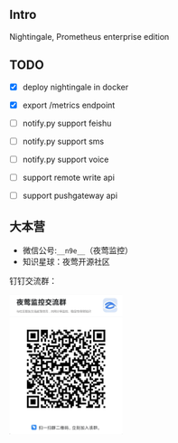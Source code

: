 ## Intro

Nightingale, Prometheus enterprise edition


## TODO

- [x] deploy nightingale in docker
- [x] export /metrics endpoint
- [ ] notify.py support feishu
- [ ] notify.py support sms
- [ ] notify.py support voice
- [ ] support remote write api
- [ ] support pushgateway api


## 大本营

- 微信公号:`__n9e__`（夜莺监控）
- 知识星球：夜莺开源社区

钉钉交流群：

<img src="doc/img/dingtalk.png" width="200">
